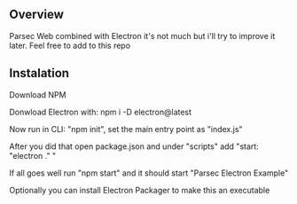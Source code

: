 ## Overview
Parsec Web combined with Electron it's not much but i'll try to improve it later.
Feel free to add to this repo

## Instalation

Download NPM

Donwload Electron with: npm i -D electron@latest

Now run in CLI: "npm init", set the main entry point as "index.js"

After you did that open package.json and under "scripts" add "start: "electron ." "

If all goes well run "npm start" and it should start "Parsec Electron Example"

Optionally you can install Electron Packager to make this an executable
